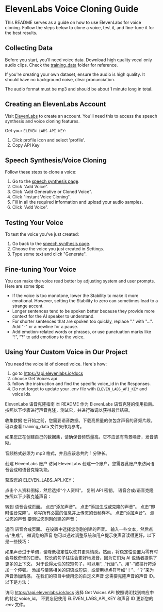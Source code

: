 # ElevenLabs Voice Cloning Guide

This README serves as a guide on how to use ElevenLabs for voice cloning. Follow the steps below to clone a voice, test it, and fine-tune it for the best results.

## Collecting Data

Before you start, you'll need voice data. Download high quality vocal only audio clips. Check the [training_data](./training_data) folder for reference.

If you're creating your own dataset, ensure the audio is high quality. It should have no background noise, clear pronunciation.

The audio format must be mp3 and should be about 1 minute long in total.

## Creating an ElevenLabs Account

Visit [ElevenLabs](https://beta.elevenlabs.io/) to create an account. You'll need this to access the speech synthesis and voice cloning features.

Get your `ELEVEN_LABS_API_KEY`:
1. Click profile icon and select 'profile'.
2. Copy API Key

## Speech Synthesis/Voice Cloning

Follow these steps to clone a voice:

1. Go to the [speech synthesis page](https://beta.elevenlabs.io/speech-synthesis).
2. Click "Add Voice".
3. Click "Add Generative or Cloned Voice".
4. Click "Instant Voice Cloning".
5. Fill in all the required information and upload your audio samples.
6. Click "Add Voice".

## Testing Your Voice

To test the voice you've just created:

1. Go back to the [speech synthesis page](https://beta.elevenlabs.io/speech-synthesis).
2. Choose the voice you just created in Settings.
4. Type some text and click "Generate".

## Fine-tuning Your Voice

You can make the voice read better by adjusting system and user prompts.
Here are some tips:

- If the voice is too monotone, lower the Stability to make it more emotional. However, setting the Stability to zero can sometimes lead to a strange accent.
- Longer sentences tend to be spoken better because they provide more context for the AI speaker to understand.
- For shorter sentences that are spoken too quickly, replace "." with "...". Add "-" or a newline for a pause.
- Add emotion-related words or phrases, or use punctuation marks like “!”, “?” to add emotions to the voice.

## Using Your Custom Voice in Our Project

You need the voice id of cloned voice. Here's how:
1. go to https://api.elevenlabs.io/docs
2. choose Get Voices api
3. follow the instruction and find the specific voice_id in the Responses.
4. Do not forget to update your .env file with `ELEVEN_LABS_API_KEY` and voice ids.


ElevenLabs 语音克隆指南
本 README 作为 ElevenLabs 语音克隆的使用指南。按照以下步骤进行声音克隆，测试它，并进行微调以获得最佳结果。

收集数据
在开始之前，您需要语音数据。下载高质量的仅包含声音的音频片段。可以查看 training_data 文件夹作为参考。

如果您正在创建自己的数据集，请确保音频质量高。它不应该有背景噪音，发音清晰。

音频格式必须为 mp3 格式，并且应该总共约 1 分钟长。

创建 ElevenLabs 账户
访问 ElevenLabs 创建一个账户。您需要此账户来访问语音合成和语音克隆功能。

获取您的 ELEVEN_LABS_API_KEY：

点击个人资料图标，然后选择“个人资料”。
复制 API 密钥。
语音合成/语音克隆
按照以下步骤克隆声音：

转到 语音合成页面。
点击“添加声音”。
点击“添加生成或克隆的声音”。
点击“即时语音克隆”。
填写所有必需的信息并上传您的音频样本。
点击“添加声音”。
测试您的声音
要测试您刚刚创建的声音：

返回 语音合成页面。
在设置中选择您刚刚创建的声音。
输入一些文本，然后点击“生成”。
微调您的声音
您可以通过调整系统和用户提示使声音读得更好。以下是一些技巧：

如果声音过于单调，请降低稳定性以使其更具情感。然而，将稳定性设置为零有时会导致奇怪的口音。
较长的句子往往会更好地发音，因为它们为 AI 说话者提供了更多的上下文。
对于说得太快的较短句子，可以用“...”代替“。”。用“-”或换行符添加一个停顿。
添加与情感相关的词语或短语，或使用标点符号如“！”、“？”来为声音添加情感。
在我们的项目中使用您的自定义声音
您需要克隆声音的声音 ID。以下是方法：

访问 https://api.elevenlabs.io/docs
选择 Get Voices API
按照说明找到响应中的特定 voice_id。
不要忘记使用 ELEVEN_LABS_API_KEY 和声音 ID 更新您的 .env 文件。